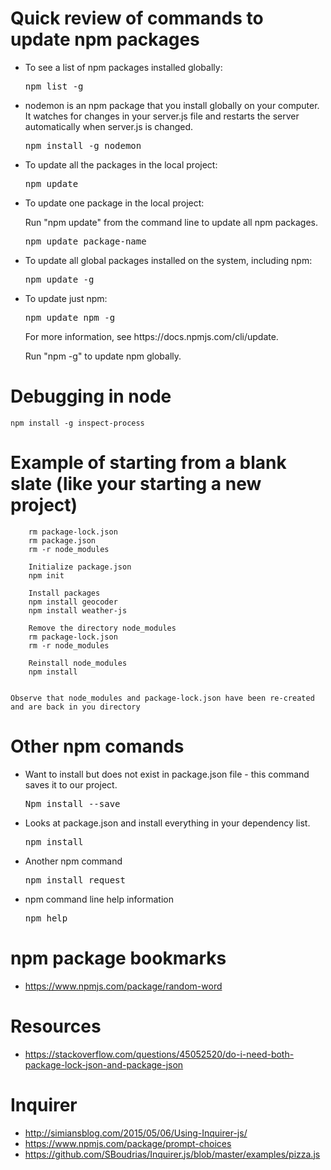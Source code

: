 # Quick review of commands to update npm packages
* To see a list of npm packages installed globally: 
	<pre>npm list -g</pre>
* nodemon is an npm package that you install globally on  your computer. It watches for changes in your server.js file and restarts the server automatically when server.js is changed.
    <pre>npm install -g nodemon</pre>
* To update all the packages in the local project: 
	<pre>npm update</pre>
* To update one package in the local project: 
	<p>Run "npm update" from the command line to update all npm packages.</p>
	<pre>npm update package-name</pre>
* To update all global packages installed on the system, including npm: 
	<pre>npm update -g</pre>
* To update just npm: 
	<pre>npm update npm -g</pre>

	<p>For more information, see https://docs.npmjs.com/cli/update.</p>
	<p>Run "npm -g" to update npm globally.</p>

# Debugging in node
	npm install -g inspect-process

# Example of starting from a blank slate (like your starting a new project)
	
		rm package-lock.json
		rm package.json
		rm -r node_modules
		
		Initialize package.json
		npm init
		
		Install packages
		npm install geocoder
		npm install weather-js
		
		Remove the directory node_modules
		rm package-lock.json
		rm -r node_modules
		
		Reinstall node_modules
		npm install
	
	
	Observe that node_modules and package-lock.json have been re-created and are back in you directory

# Other npm comands
* Want to install but does not exist in package.json file - this command saves it to our project.
	<pre>Npm install --save</pre>

* Looks at package.json and install everything in your dependency list.
	<pre>npm install</pre>

* Another npm command
	<pre>npm install request</pre>

* npm command line help information
	<pre>npm help</pre>

# npm package bookmarks
* https://www.npmjs.com/package/random-word

# Resources
* https://stackoverflow.com/questions/45052520/do-i-need-both-package-lock-json-and-package-json

# Inquirer
* http://simiansblog.com/2015/05/06/Using-Inquirer-js/
* https://www.npmjs.com/package/prompt-choices
* https://github.com/SBoudrias/Inquirer.js/blob/master/examples/pizza.js


